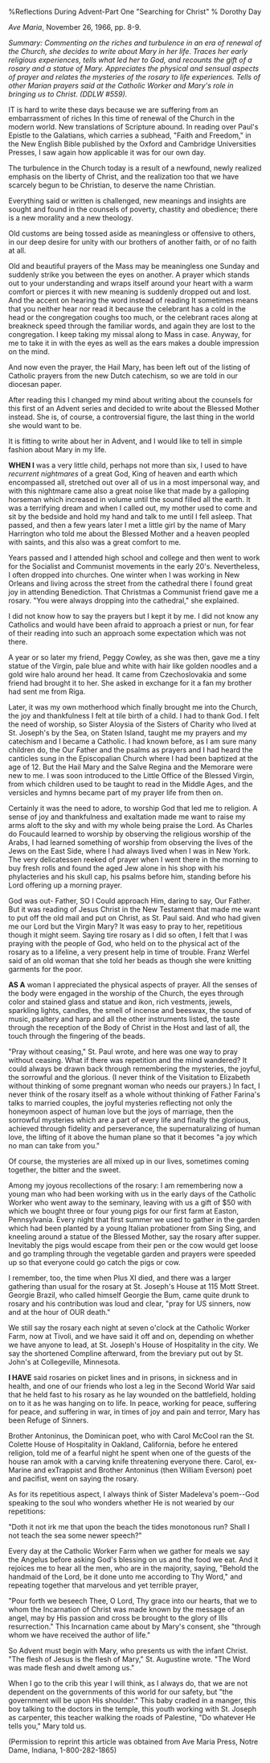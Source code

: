%Reflections During Advent-Part One "Searching for Christ"
% Dorothy Day

*Ave Maria*, November 26, 1966, pp. 8-9.

*Summary: Commenting on the riches and turbulence in an era of renewal
of the Church, she decides to write about Mary in her life. Traces her
early religious experiences, tells what led her to God, and recounts the
gift of a rosary and a statue of Mary. Appreciates the physical and
sensual aspects of prayer and relates the mysteries of the rosary to
life experiences. Tells of other Marian prayers said at the Catholic
Worker and Mary's role in bringing us to Christ. (DDLW \#559).*

IT is hard to write these days because we are suffering from an
embarrassment of riches In this time of renewal of the Church in the
modern world. New translations of Scripture abound. In reading over
Paul's Epistle to the Galatians, which carries a subhead, "Faith and
Freedom," in the New English Bible published by the Oxford and Cambridge
Universities Presses, I saw again how applicable it was for our own day.

The turbulence in the Church today is a result of a newfound, newly
realized emphasis on the liberty of Christ, and the realization too that
we have scarcely begun to be Christian, to deserve the name Christian.

Everything said or written is challenged, new meanings and insights are
sought and found in the counsels of poverty, chastity and obedience;
there is a new morality and a new theology.

Old customs are being tossed aside as meaningless or offensive to
others, in our deep desire for unity with our brothers of another faith,
or of no faith at all.

Old and beautiful prayers of the Mass may be meaningless one Sunday and
suddenly strike you between the eyes on another. A prayer which stands
out to your understanding and wraps itself around your heart with a warm
comfort or pierces it with new meaning is suddenly dropped out and lost.
And the accent on hearing the word instead of reading It sometimes means
that you neither hear nor read it because the celebrant has a cold in
the head or the congregation coughs too much, or the celebrant races
along at breakneck speed through the familiar words, and again they are
lost to the congregation. I keep taking my missal along to Mass in case.
Anyway, for me to take it in with the eyes as well as the ears makes a
double impression on the mind.

And now even the prayer, the Hail Mary, has been left out of the listing
of Catholic prayers from the new Dutch catechism, so we are told in our
diocesan paper.

After reading this I changed my mind about writing about the counsels
for this first of an Advent series and decided to write about the
Blessed Mother instead. She is, of course, a controversial figure, the
last thing in the world she would want to be.

It is fitting to write about her in Advent, and I would like to tell in
simple fashion about Mary in my life.

**WHEN I** was a very little child, perhaps not more than six, I used to
have *recurrent nightmares* of a great God, King of heaven and earth
which encompassed all, stretched out over all of us in a most impersonal
way, and with this nightmare came also a great noise like that made by a
galloping horseman which increased in volume until the sound filled all
the earth. It was a terrifying dream and when I called out, my mother
used to come and sit by the bedside and hold my hand and talk to me
until I fell asleep. That passed, and then a few years later I met a
little girl by the name of Mary Harrington who told me about the Blessed
Mother and a heaven peopled with saints, and this also was a great
comfort to me.

Years passed and I attended high school and college and then went to
work for the Socialist and Communist movements in the early 20's.
Nevertheless, I often dropped into churches. One winter when I was
working in New Orleans and living across the street from the cathedral
there I found great joy in attending Benediction. That Christmas a
Communist friend gave me a rosary. "You were always dropping into the
cathedral," she explained.

I did not know how to say the prayers but I kept it by me. I did not
know any Catholics and would have been afraid to approach a priest or
nun, for fear of their reading into such an approach some expectation
which was not there.

A year or so later my friend, Peggy Cowley, as she was then, gave me a
tiny statue of the Virgin, pale blue and white with hair like golden
noodles and a gold wire halo around her head. It came from
Czechoslovakia and some friend had brought it to her. She asked in
exchange for it a fan my brother had sent me from Riga.

Later, it was my own motherhood which finally brought me into the
Church, the joy and thankfulness I felt at tile birth of a child. I had
to thank God. I felt the need of worship, so Sister Aloysia of the
Sisters of Charity who lived at St. Joseph's by the Sea, on Staten
Island, taught me my prayers and my catechism and I became a Catholic. I
had known before, as I am sure many children do, the Our Father and the
psalms as prayers and I had heard the canticles sung in the Episcopalian
Church where I had been baptized at the age of 12. But the Hail Mary and
the Salve Regina and the Memorare were new to me. I was soon introduced
to the Little Office of the Blessed Virgin, from which children used to
be taught to read in the Middle Ages, and the versicles and hymns became
part of my prayer life from then on.

Certainly it was the need to adore, to worship God that led me to
religion. A sense of joy and thankfulness and exaltation made me want to
raise my arms aloft to the sky and with my whole being praise the Lord.
As Charles do Foucauld learned to worship by observing the religious
worship of the Arabs, I had learned something of worship from observing
the lives of the Jews on the East Side, where I had always lived when I
was in New York. The very delicatessen reeked of prayer when I went
there in the morning to buy fresh rolls and found the aged Jew alone in
his shop with his phylacteries and his skull cap, his psalms before him,
standing before his Lord offering up a morning prayer.

God was out- Father, SO I Could approach Him, daring to say, Our Father.
But it was reading of Jesus Christ in the New Testament that made me
want to put off the old mail and put on Christ, as St. Paul said. And
who had given me our Lord but the Virgin Mary? It was easy to pray to
her, repetitious though it might seem. Saying tire rosary as I did so
often, I felt that I was praying with the people of God, who held on to
the physical act of the rosary as to a lifeline, a very present help in
time of trouble. Franz Werfel said of an old woman that she told her
beads as though she were knitting garments for the poor.

**AS A** woman I appreciated the physical aspects of prayer. All the senses
of the body were engaged in the worship of the Church, the eyes through
color and stained glass and statue and ikon, rich vestments, jewels,
sparkling lights, candles, the smell of incense and beeswax, the sound
of music, psaltery and harp and all the other instruments listed, the
taste through the reception of the Body of Christ in the Host and last
of all, the touch through the fingering of the beads.

"Pray without ceasing," St. Paul wrote, and here was one way to pray
without ceasing. What if there was repetition and the mind wandered? It
could always be drawn back through remembering the mysteries, the
joyful, the sorrowful and the glorious. (I never think of the Visitation
to Elizabeth without thinking of some pregnant woman who needs our
prayers.) In fact, I never think of the rosary itself as a whole without
thinking of Father Farina's talks to married couples, the joyful
mysteries reflecting not only the honeymoon aspect of human love but the
joys of marriage, then the sorrowful mysteries which are a part of every
life and finally the glorious, achieved through fidelity and
perseverance, the supernaturalizing of human love, the lifting of it
above the human plane so that it becomes "a joy which no man can take
from you."

Of course, the mysteries are all mixed up in our lives, sometimes coming
together, the bitter and the sweet.

Among my joyous recollections of the rosary: I am remembering now a
young man who had been working with us in the early days of the Catholic
Worker who went away to the seminary, leaving with us a gift of $50
with which we bought three or four young pigs for our first farm at
Easton, Pennsylvania. Every night that first summer we used to gather in
the garden which had been planted by a young Italian probationer from
Sing Sing, and kneeling around a statue of the Blessed Mother, say the
rosary after supper. Inevitably the pigs would escape from their pen or
the cow would get loose and go trampling through the vegetable garden
and prayers were speeded up so that everyone could go catch the pigs or
cow.

I remember, too, the time when Plus XI died, and there was a larger
gathering than usual for the rosary at St. Joseph's House at 115 Mott
Street. Georgie Brazil, who called himself Georgie the Bum, came quite
drunk to rosary and his contribution was loud and clear, "pray for US
sinners, now and at the hour of OUR death."

We still say the rosary each night at seven o'clock at the Catholic
Worker Farm, now at Tivoli, and we have said it off and on, depending on
whether we have anyone to lead, at St. Joseph's House of Hospitality in
the city. We say the shortened Compline afterward, from the breviary put
out by St. John's at Collegeville, Minnesota.

**I HAVE** said rosaries on picket lines and in prisons, in sickness and in
health, and one of our friends who lost a leg in the Second World War
said that he held fast to his rosary as he lay wounded on the
battlefield, holding on to it as he was hanging on to life. In peace,
working for peace, suffering for peace, and suffering in war, in times
of joy and pain and terror, Mary has been Refuge of Sinners.

Brother Antoninus, the Dominican poet, who with Carol McCool ran the St.
Colette House of Hospitality in Oakland, California, before he entered
religion, told me of a fearful night he spent when one of the guests of
the house ran amok with a carving knife threatening everyone there.
Carol, ex-Marine and exTrappist and Brother Antoninus (then William
Everson) poet and pacifist, went on saying the rosary.

As for its repetitious aspect, I always think of Sister Madeleva's
poem--God speaking to the soul who wonders whether He is not wearied by
our repetitions:

"Doth it not irk me that upon the beach the tides monotonous run? Shall
I not teach the sea some newer speech?"

Every day at the Catholic Worker Farm when we gather for meals we say
the Angelus before asking God's blessing on us and the food we eat. And
it rejoices me to hear all the men, who are in the majority, saying,
"Behold the handmaid of the Lord, be it done unto me according to Thy
Word," and repeating together that marvelous and yet terrible prayer,

"Pour forth we beseech Thee, O Lord, Thy grace into our hearts, that we
to whom the Incarnation of Christ was made known by the message of an
angel, may by His passion and cross be brought to the glory of Ills
resurrection." This Incarnation came about by Mary's consent, she
"through whom we have received the author of life."

So Advent must begin with Mary, who presents us with the infant Christ.
"The flesh of Jesus is the flesh of Mary," St. Augustine wrote. "The
Word was made flesh and dwelt among us."

When I go to the crib this year I will think, as I always do, that we
are not dependent on the governments of this world for our safety, but
"the government will be upon His shoulder." This baby cradled in a
manger, this boy talking to the doctors in the temple, this youth
working with St. Joseph as carpenter, this teacher walking the roads of
Palestine, "Do whatever He tells you," Mary told us.

(Permission to reprint this article was obtained from Ave Maria Press,
Notre Dame, Indiana, 1-800-282-1865)
